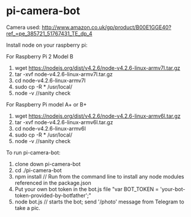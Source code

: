 # pi-camera-bot


Camera used: http://www.amazon.co.uk/gp/product/B00E1GGE40?ref_=pe_385721_51767431_TE_dp_4

Install node on your raspberry pi:

For Raspberry Pi 2 Model B

1. wget https://nodejs.org/dist/v4.2.6/node-v4.2.6-linux-armv7l.tar.gz
2. tar -xvf node-v4.2.6-linux-armv7l.tar.gz
3. cd node-v4.2.6-linux-armv7l
4. sudo cp -R * /usr/local/
5. node -v //sanity check

For Raspberry Pi model A+ or B+

1. wget https://nodejs.org/dist/v4.2.6/node-v4.2.6-linux-armv6l.tar.gz
2. tar -xvf node-v4.2.6-linux-armv6l.tar.gz
3. cd node-v4.2.6-linux-armv6l
4. sudo cp -R * /usr/local/
5. node -v //sanity check

To run pi-camera-bot:

1. clone down pi-camera-bot
2. cd ./pi-camera-bot
3. npm install // Run from the command line to install any node modules referenced in the package.json
4. Put your own bot token in the bot.js file "var BOT_TOKEN = 'your-bot-token-provided-by-botfather';"
5. node bot.js // starts the bot; send '/photo' message from Telegram to take a pic.

